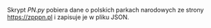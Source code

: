 Skrypt *PN.py* pobiera dane o polskich parkach narodowych ze strony https://zpppn.pl i zapisuje je w pliku JSON.